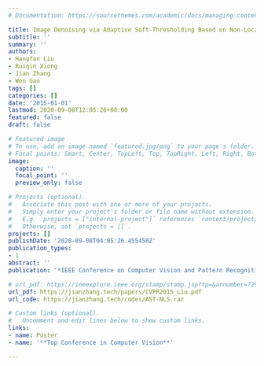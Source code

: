 ```yaml
---
# Documentation: https://sourcethemes.com/academic/docs/managing-content/

title: Image Denoising via Adaptive Soft-Thresholding Based on Non-Local Samples
subtitle: ''
summary: ''
authors:
- Hangfan Liu
- Ruiqin Xiong
- Jian Zhang
- Wen Gao
tags: []
categories: []
date: '2015-01-01'
lastmod: 2020-09-08T12:05:26+08:00
featured: false
draft: false

# Featured image
# To use, add an image named `featured.jpg/png` to your page's folder.
# Focal points: Smart, Center, TopLeft, Top, TopRight, Left, Right, BottomLeft, Bottom, BottomRight.
image:
  caption: ''
  focal_point: ''
  preview_only: false

# Projects (optional).
#   Associate this post with one or more of your projects.
#   Simply enter your project's folder or file name without extension.
#   E.g. `projects = ["internal-project"]` references `content/project/deep-learning/index.md`.
#   Otherwise, set `projects = []`.
projects: []
publishDate: '2020-09-08T04:05:26.455450Z'
publication_types:
- 1
abstract: ''
publication: '*IEEE Conference on Computer Vision and Pattern Recognition (CVPR)*'

# url_pdf: https://ieeexplore.ieee.org/stamp/stamp.jsp?tp=&arnumber=7298646
url_pdf: https://jianzhang.tech/papers/CVPR2015_Liu.pdf
url_code: https://jianzhang.tech/codes/AST-NLS.rar

# Custom links (optional).
#   Uncomment and edit lines below to show custom links.
links:
- name: Poster
- name: '**Top Conference in Computer Vision**'

---
```

